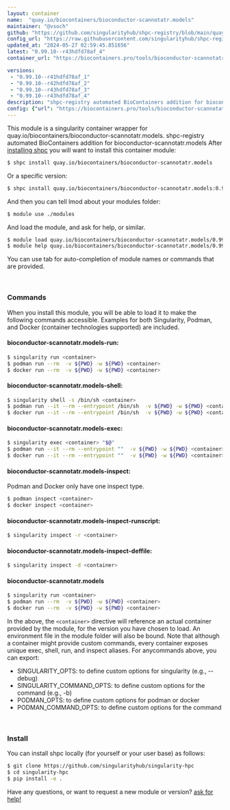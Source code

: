 ```yaml
---
layout: container
name:  "quay.io/biocontainers/bioconductor-scannotatr.models"
maintainer: "@vsoch"
github: "https://github.com/singularityhub/shpc-registry/blob/main/quay.io/biocontainers/bioconductor-scannotatr.models/container.yaml"
config_url: "https://raw.githubusercontent.com/singularityhub/shpc-registry/main/quay.io/biocontainers/bioconductor-scannotatr.models/container.yaml"
updated_at: "2024-05-27 02:59:45.851656"
latest: "0.99.10--r43hdfd78af_4"
container_url: "https://biocontainers.pro/tools/bioconductor-scannotatr.models"

versions:
 - "0.99.10--r41hdfd78af_1"
 - "0.99.10--r42hdfd78af_2"
 - "0.99.10--r43hdfd78af_3"
 - "0.99.10--r43hdfd78af_4"
description: "shpc-registry automated BioContainers addition for bioconductor-scannotatr.models"
config: {"url": "https://biocontainers.pro/tools/bioconductor-scannotatr.models", "maintainer": "@vsoch", "description": "shpc-registry automated BioContainers addition for bioconductor-scannotatr.models", "latest": {"0.99.10--r43hdfd78af_4": "sha256:e1db0e61426bcdfe1c76dcdc052575133398031b47988745114348e9f652b79d"}, "tags": {"0.99.10--r41hdfd78af_1": "sha256:93685c6c91e3c5d920eb33a867c9dc81d13161acbb28d80366a7748ec639156d", "0.99.10--r42hdfd78af_2": "sha256:3069b2fbf7b48cdb889951157dec602645f838afdea05613f390c1357d56d5a8", "0.99.10--r43hdfd78af_3": "sha256:6e806a5d9c5c748918f13d5e5ab661e2e9607dc8ff4d3b40c6873df70791c267", "0.99.10--r43hdfd78af_4": "sha256:e1db0e61426bcdfe1c76dcdc052575133398031b47988745114348e9f652b79d"}, "docker": "quay.io/biocontainers/bioconductor-scannotatr.models"}
---
```


This module is a singularity container wrapper for quay.io/biocontainers/bioconductor-scannotatr.models.
shpc-registry automated BioContainers addition for bioconductor-scannotatr.models
After [installing shpc](#install) you will want to install this container module:


```bash
$ shpc install quay.io/biocontainers/bioconductor-scannotatr.models
```

Or a specific version:

```bash
$ shpc install quay.io/biocontainers/bioconductor-scannotatr.models:0.99.10--r43hdfd78af_4
```

And then you can tell lmod about your modules folder:

```bash
$ module use ./modules
```

And load the module, and ask for help, or similar.

```bash
$ module load quay.io/biocontainers/bioconductor-scannotatr.models/0.99.10--r43hdfd78af_4
$ module help quay.io/biocontainers/bioconductor-scannotatr.models/0.99.10--r43hdfd78af_4
```

You can use tab for auto-completion of module names or commands that are provided.

<br>

### Commands

When you install this module, you will be able to load it to make the following commands accessible.
Examples for both Singularity, Podman, and Docker (container technologies supported) are included.

#### bioconductor-scannotatr.models-run:

```bash
$ singularity run <container>
$ podman run --rm  -v ${PWD} -w ${PWD} <container>
$ docker run --rm  -v ${PWD} -w ${PWD} <container>
```

#### bioconductor-scannotatr.models-shell:

```bash
$ singularity shell -s /bin/sh <container>
$ podman run --it --rm --entrypoint /bin/sh  -v ${PWD} -w ${PWD} <container>
$ docker run --it --rm --entrypoint /bin/sh  -v ${PWD} -w ${PWD} <container>
```

#### bioconductor-scannotatr.models-exec:

```bash
$ singularity exec <container> "$@"
$ podman run --it --rm --entrypoint ""  -v ${PWD} -w ${PWD} <container> "$@"
$ docker run --it --rm --entrypoint ""  -v ${PWD} -w ${PWD} <container> "$@"
```

#### bioconductor-scannotatr.models-inspect:

Podman and Docker only have one inspect type.

```bash
$ podman inspect <container>
$ docker inspect <container>
```

#### bioconductor-scannotatr.models-inspect-runscript:

```bash
$ singularity inspect -r <container>
```

#### bioconductor-scannotatr.models-inspect-deffile:

```bash
$ singularity inspect -d <container>
```



#### bioconductor-scannotatr.models

```bash
$ singularity run <container>
$ podman run --rm  -v ${PWD} -w ${PWD} <container>
$ docker run --rm  -v ${PWD} -w ${PWD} <container>
```


In the above, the `<container>` directive will reference an actual container provided
by the module, for the version you have chosen to load. An environment file in the
module folder will also be bound. Note that although a container
might provide custom commands, every container exposes unique exec, shell, run, and
inspect aliases. For anycommands above, you can export:

 - SINGULARITY_OPTS: to define custom options for singularity (e.g., --debug)
 - SINGULARITY_COMMAND_OPTS: to define custom options for the command (e.g., -b)
 - PODMAN_OPTS: to define custom options for podman or docker
 - PODMAN_COMMAND_OPTS: to define custom options for the command

<br>

### Install

You can install shpc locally (for yourself or your user base) as follows:

```bash
$ git clone https://github.com/singularityhub/singularity-hpc
$ cd singularity-hpc
$ pip install -e .
```

Have any questions, or want to request a new module or version? [ask for help!](https://github.com/singularityhub/singularity-hpc/issues)
